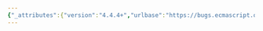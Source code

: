 ```yaml
---
{"_attributes":{"version":"4.4.4+","urlbase":"https://bugs.ecmascript.org/","maintainer":"dherman@mozilla.com"},"bug":{"bug_id":4185,"creation_ts":"2015-03-18 09:13:00 -0700","short_desc":"6.1.4 The String Type: Typo \"strings values\"","delta_ts":"2015-04-03 12:35:38 -0700","product":"Draft for 6th Edition","component":"editorial issue","version":"Rev 36: March 17, 2015 Release Candidate 3","rep_platform":"All","op_sys":"All","bug_status":"RESOLVED","resolution":"FIXED","priority":"Normal","bug_severity":"normal","everconfirmed":true,"reporter":{"uid":"andrebargull","name":"André Bargull"},"assigned_to":{"uid":"allen","name":"Allen Wirfs-Brock"},"long_desc":[{"commentid":13871,"comment_count":0,"who":{"uid":"andrebargull","name":"André Bargull"},"bug_when":"2015-03-18 09:13:41 -0700","thetext":"6.1.4 The String Type, 2nd paragraph\n\nTypo: \"strings values\" -> \"string values\""},{"commentid":13872,"comment_count":1,"who":{"uid":"allen","name":"Allen Wirfs-Brock"},"bug_when":"2015-03-18 09:26:17 -0700","thetext":"fixed in rev37 editor's draft"},{"commentid":14097,"comment_count":2,"who":{"uid":"allen","name":"Allen Wirfs-Brock"},"bug_when":"2015-04-03 12:35:38 -0700","thetext":"In Rev37"}]}}
---
```

